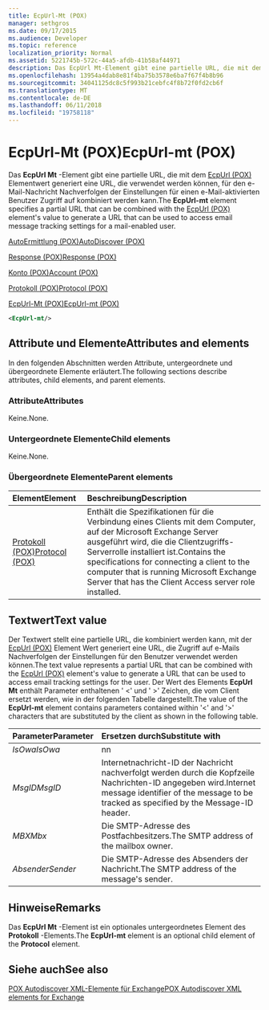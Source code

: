 ```yaml
---
title: EcpUrl-Mt (POX)
manager: sethgros
ms.date: 09/17/2015
ms.audience: Developer
ms.topic: reference
localization_priority: Normal
ms.assetid: 5221745b-572c-44a5-afdb-41b58af44971
description: Das EcpUrl Mt-Element gibt eine partielle URL, die mit dem EcpUrl (POX) Elementwert generiert eine URL, die verwendet werden können, für den e-Mail-Nachricht Nachverfolgen der Einstellungen für einen e-Mail-aktivierten Benutzer Zugriff auf kombiniert werden kann.
ms.openlocfilehash: 13954a4dab8e81f4ba75b3578e6ba7f67f4b8b96
ms.sourcegitcommit: 34041125dc8c5f993b21cebfc4f8b72f0fd2cb6f
ms.translationtype: MT
ms.contentlocale: de-DE
ms.lasthandoff: 06/11/2018
ms.locfileid: "19758118"
---
```

# <a name="ecpurl-mt-pox"></a><span data-ttu-id="265ab-103">EcpUrl-Mt (POX)</span><span class="sxs-lookup"><span data-stu-id="265ab-103">EcpUrl-mt (POX)</span></span>

<span data-ttu-id="265ab-104">Das **EcpUrl Mt** -Element gibt eine partielle URL, die mit dem [EcpUrl (POX)](ecpurl-pox.md) Elementwert generiert eine URL, die verwendet werden können, für den e-Mail-Nachricht Nachverfolgen der Einstellungen für einen e-Mail-aktivierten Benutzer Zugriff auf kombiniert werden kann.</span><span class="sxs-lookup"><span data-stu-id="265ab-104">The **EcpUrl-mt** element specifies a partial URL that can be combined with the [EcpUrl (POX)](ecpurl-pox.md) element's value to generate a URL that can be used to access email message tracking settings for a mail-enabled user.</span></span> 
  
[<span data-ttu-id="265ab-105">AutoErmittlung (POX)</span><span class="sxs-lookup"><span data-stu-id="265ab-105">AutoDiscover (POX)</span></span>](autodiscover-pox.md)
  
[<span data-ttu-id="265ab-106">Response (POX)</span><span class="sxs-lookup"><span data-stu-id="265ab-106">Response (POX)</span></span>](response-pox.md)
  
[<span data-ttu-id="265ab-107">Konto (POX)</span><span class="sxs-lookup"><span data-stu-id="265ab-107">Account (POX)</span></span>](account-pox.md)
  
[<span data-ttu-id="265ab-108">Protokoll (POX)</span><span class="sxs-lookup"><span data-stu-id="265ab-108">Protocol (POX)</span></span>](protocol-pox.md)
  
[<span data-ttu-id="265ab-109">EcpUrl-Mt (POX)</span><span class="sxs-lookup"><span data-stu-id="265ab-109">EcpUrl-mt (POX)</span></span>](ecpurl-mt-pox.md)
  
```XML
<EcpUrl-mt/>
```

## <a name="attributes-and-elements"></a><span data-ttu-id="265ab-110">Attribute und Elemente</span><span class="sxs-lookup"><span data-stu-id="265ab-110">Attributes and elements</span></span>

<span data-ttu-id="265ab-111">In den folgenden Abschnitten werden Attribute, untergeordnete und übergeordnete Elemente erläutert.</span><span class="sxs-lookup"><span data-stu-id="265ab-111">The following sections describe attributes, child elements, and parent elements.</span></span>
  
### <a name="attributes"></a><span data-ttu-id="265ab-112">Attribute</span><span class="sxs-lookup"><span data-stu-id="265ab-112">Attributes</span></span>

<span data-ttu-id="265ab-113">Keine.</span><span class="sxs-lookup"><span data-stu-id="265ab-113">None.</span></span>
  
### <a name="child-elements"></a><span data-ttu-id="265ab-114">Untergeordnete Elemente</span><span class="sxs-lookup"><span data-stu-id="265ab-114">Child elements</span></span>

<span data-ttu-id="265ab-115">Keine.</span><span class="sxs-lookup"><span data-stu-id="265ab-115">None.</span></span>
  
### <a name="parent-elements"></a><span data-ttu-id="265ab-116">Übergeordnete Elemente</span><span class="sxs-lookup"><span data-stu-id="265ab-116">Parent elements</span></span>

|<span data-ttu-id="265ab-117">**Element**</span><span class="sxs-lookup"><span data-stu-id="265ab-117">**Element**</span></span>|<span data-ttu-id="265ab-118">**Beschreibung**</span><span class="sxs-lookup"><span data-stu-id="265ab-118">**Description**</span></span>|
|:-----|:-----|
|[<span data-ttu-id="265ab-119">Protokoll (POX)</span><span class="sxs-lookup"><span data-stu-id="265ab-119">Protocol (POX)</span></span>](protocol-pox.md) <br/> |<span data-ttu-id="265ab-120">Enthält die Spezifikationen für die Verbindung eines Clients mit dem Computer, auf der Microsoft Exchange Server ausgeführt wird, die die Clientzugriffs-Serverrolle installiert ist.</span><span class="sxs-lookup"><span data-stu-id="265ab-120">Contains the specifications for connecting a client to the computer that is running Microsoft Exchange Server that has the Client Access server role installed.</span></span>  <br/> |
   
## <a name="text-value"></a><span data-ttu-id="265ab-121">Textwert</span><span class="sxs-lookup"><span data-stu-id="265ab-121">Text value</span></span>

<span data-ttu-id="265ab-122">Der Textwert stellt eine partielle URL, die kombiniert werden kann, mit der [EcpUrl (POX)](ecpurl-pox.md) Element Wert generiert eine URL, die Zugriff auf e-Mails Nachverfolgen der Einstellungen für den Benutzer verwendet werden können.</span><span class="sxs-lookup"><span data-stu-id="265ab-122">The text value represents a partial URL that can be combined with the [EcpUrl (POX)](ecpurl-pox.md) element's value to generate a URL that can be used to access email tracking settings for the user.</span></span> <span data-ttu-id="265ab-123">Der Wert des Elements **EcpUrl Mt** enthält Parameter enthaltenen ' <' und ' >' Zeichen, die vom Client ersetzt werden, wie in der folgenden Tabelle dargestellt.</span><span class="sxs-lookup"><span data-stu-id="265ab-123">The value of the **EcpUrl-mt** element contains parameters contained within '<' and '>' characters that are substituted by the client as shown in the following table.</span></span> 
  
|<span data-ttu-id="265ab-124">**Parameter**</span><span class="sxs-lookup"><span data-stu-id="265ab-124">**Parameter**</span></span>|<span data-ttu-id="265ab-125">**Ersetzen durch**</span><span class="sxs-lookup"><span data-stu-id="265ab-125">**Substitute with**</span></span>|
|:-----|:-----|
| <span data-ttu-id="265ab-126">_IsOwa_</span><span class="sxs-lookup"><span data-stu-id="265ab-126">_IsOwa_</span></span> <br/> |<span data-ttu-id="265ab-127">n</span><span class="sxs-lookup"><span data-stu-id="265ab-127">n</span></span>  <br/> |
| <span data-ttu-id="265ab-128">_MsgID_</span><span class="sxs-lookup"><span data-stu-id="265ab-128">_MsgID_</span></span> <br/> |<span data-ttu-id="265ab-129">Internetnachricht-ID der Nachricht nachverfolgt werden durch die Kopfzeile Nachrichten-ID angegeben wird.</span><span class="sxs-lookup"><span data-stu-id="265ab-129">Internet message identifier of the message to be tracked as specified by the Message-ID header.</span></span>  <br/> |
| <span data-ttu-id="265ab-130">_MBX_</span><span class="sxs-lookup"><span data-stu-id="265ab-130">_Mbx_</span></span> <br/> |<span data-ttu-id="265ab-131">Die SMTP-Adresse des Postfachbesitzers.</span><span class="sxs-lookup"><span data-stu-id="265ab-131">The SMTP address of the mailbox owner.</span></span>  <br/> |
| <span data-ttu-id="265ab-132">_Absender_</span><span class="sxs-lookup"><span data-stu-id="265ab-132">_Sender_</span></span> <br/> |<span data-ttu-id="265ab-133">Die SMTP-Adresse des Absenders der Nachricht.</span><span class="sxs-lookup"><span data-stu-id="265ab-133">The SMTP address of the message's sender.</span></span>  <br/> |
   
## <a name="remarks"></a><span data-ttu-id="265ab-134">Hinweise</span><span class="sxs-lookup"><span data-stu-id="265ab-134">Remarks</span></span>

<span data-ttu-id="265ab-135">Das **EcpUrl Mt** -Element ist ein optionales untergeordnetes Element des **Protokoll** -Elements.</span><span class="sxs-lookup"><span data-stu-id="265ab-135">The **EcpUrl-mt** element is an optional child element of the **Protocol** element.</span></span> 
  
## <a name="see-also"></a><span data-ttu-id="265ab-136">Siehe auch</span><span class="sxs-lookup"><span data-stu-id="265ab-136">See also</span></span>



[<span data-ttu-id="265ab-137">POX Autodiscover XML-Elemente für Exchange</span><span class="sxs-lookup"><span data-stu-id="265ab-137">POX Autodiscover XML elements for Exchange</span></span>](pox-autodiscover-xml-elements-for-exchange.md)

